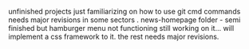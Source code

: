 unfinished projects just familiarizing on how to use git cmd commands needs major revisions in some sectors . 
news-homepage folder - semi finished but hamburger menu not functioning still working on it... will implement a css framework to it.
the rest needs major revisions.
